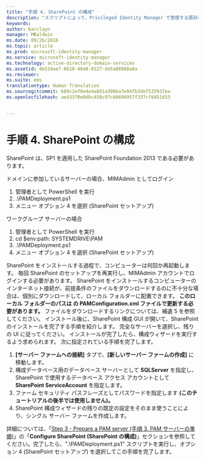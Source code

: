```yaml
---
title: "手順 4. SharePoint の構成"
description: "スクリプトによって、Privileged Identity Manager で管理する既存の ID または新規の ID を使用して CORP ドメインを準備する"
keywords: 
author: barclayn
manager: MBaldwin
ms.date: 09/26/2016
ms.topic: article
ms.prod: microsoft-identity-manager
ms.service: microsoft-identity-manager
ms.technology: active-directory-domain-services
ms.assetid: 4b524ae7-6610-40a0-8127-de5a08988a8a
ms.reviewer: 
ms.suite: ems
translationtype: Human Translation
ms.sourcegitcommit: 689c2ef0e4e4a681a398ba7e94fb3def525937ea
ms.openlocfilehash: aed3370e8dbc458c97c60686957f337cfd451d33


---
```


# 手順 4. SharePoint の構成

SharePoint は、SP1 を適用した SharePoint Foundation 2013 である必要があります。

ドメインに参加しているサーバーの場合、MIMAdmin としてログイン

1. 管理者として PowerShell を実行
2.  .\PAMDeployment.ps1
3.  メニュー オプション 4 を選択 (SharePoint セットアップ)


ワークグループ サーバーの場合

1. 管理者として PowerShell を実行
2.  cd $env:path: SYSTEMDRIVE\PAM
3.  .\PAMDeployment.ps1
4. メニュー オプション 4 を選択 (SharePoint セットアップ)

SharePoint をインストールする過程で、コンピューターは何回か再起動します。 毎回 SharePoint のセットアップを再実行し、MIMAdmin アカウントでログインする必要があります。
SharePoint をインストールするコンピューターのインターネット接続が、前提条件のファイルをダウンロードするのに不十分な場合は、個別にダウンロードして、ローカル フォルダーに配置できます。 **このローカル フォルダーのパスは <PrerequisitesBinaryLocation/> の PAMConfiguration.xml ファイルで更新する必要があります。** ファイルをダウンロードするリンクについては、補遺 5 を参照してください。
インストール後に、SharePoint 構成 GUI が開いて、SharePoint のインストールを完了する手順を紹介します。 完全なサーバーを選択し、残りの UI に従ってください。 インストールが完了したら、構成ウィザードを実行するよう求められます。 次に指定されている手順を完了します。

1. **[サーバー ファームへの接続]** タブで、**[新しいサーバー ファームの作成]** に移動します。
2. 構成データベース用のデータベース サーバーとして **SQLServer** を指定し、SharePoint で使用するデータベース アクセス アカウントとして **SharePoint ServiceAccount** を指定します。
3. ファーム セキュリティ パスフレーズとしてパスワードを指定します **(このチュートリアルの後半では使用しません)。**
4. SharePoint 構成ウィザードの残りの既定の設定をそのまま使うことにより、シングル サーバー ファームを作成します。

詳細については、「[Step 3 - Prepare a PAM server (手順 3. PAM サーバーの準備)](/microsoft-identity-manager/pam/step-3-prepare-pam-server)」の「**Configure SharePoint (SharePoint の構成)**」セクションを参照してください。完了したら、".\PAMDeployment.ps1" スクリプトを実行し、オプション 4 (SharePoint セットアップ) を選択してこの手順を完了します。



<!--HONumber=Sep16_HO4-->


